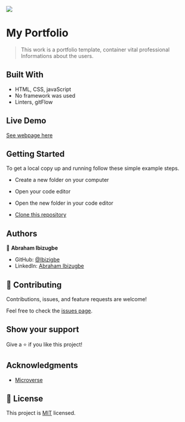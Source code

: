 ![](https://img.shields.io/badge/Microverse-blueviolet)

# My Portfolio

> This work is a portfolio template, container vital professional Informations about the users.


## Built With

- HTML, CSS, javaScript
- No framework was used
- Linters, gitFlow

## Live Demo

[See webpage here](https://ibizugbe.github.io/Microverse-Portfolio-template/)


## Getting Started
To get a local copy up and running follow these simple example steps.

- Create a new folder on your computer

- Open your code editor

- Open the new folder in your code editor

- [Clone this repository](https://github.com/Ibizugbe/My-Portfolio)

## Authors

👤 **Abraham Ibizugbe**

- GitHub: [@Ibizigbe](https://github.com/Ibizugbe)
- LinkedIn: [Abraham Ibizugbe](https://www.linkedin.com/in/abraham-ibizugbe-763791115/)

## 🤝 Contributing

Contributions, issues, and feature requests are welcome!

Feel free to check the [issues page](https://github.com/Ibizugbe/My-Portfolio/issues).

## Show your support

Give a ⭐️ if you like this project!

## Acknowledgments
- [Microverse](microverse.org)

## 📝 License

This project is [MIT](./MIT.md) licensed.
